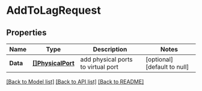 # AddToLagRequest

## Properties
Name | Type | Description | Notes
------------ | ------------- | ------------- | -------------
**Data** | [**[]PhysicalPort**](PhysicalPort.md) | add physical ports to virtual port | [optional] [default to null]

[[Back to Model list]](../README.md#documentation-for-models) [[Back to API list]](../README.md#documentation-for-api-endpoints) [[Back to README]](../README.md)

